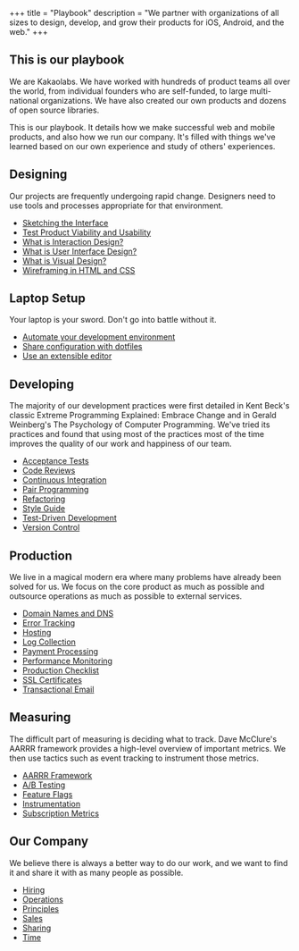 +++
title = "Playbook"
description = "We partner with organizations of all sizes to design, develop, and grow their products for iOS, Android, and the web."
+++

## This is our playbook

We are Kakaolabs. We have worked with hundreds of product teams all over the world, from individual founders who are self-funded, to large multi-national organizations. We have also created our own products and dozens of open source libraries.

This is our playbook. It details how we make successful web and mobile products, and also how we run our company. It's filled with things we've learned based on our own experience and study of others' experiences.

## Designing

Our projects are frequently undergoing rapid change. Designers need to use tools and processes appropriate for that environment.

+ [Sketching the Interface](/playbook/design/sketching-the-interface)
+ [Test Product Viability and Usability](/playbook/design/test-product)
+ [What is Interaction Design?](/playbook/design/what-is-interaction-design)
+ [What is User Interface Design?](/playbook/design/what-is-user-interface-design)
+ [What is Visual Design?](/playbook/design/what-is-visual-design)
+ [Wireframing in HTML and CSS](/playbook/design/wireframing-in-html-and-css)

## Laptop Setup

Your laptop is your sword. Don't go into battle without it.

+ [Automate your development environment](/playbook/laptop/automate-your-development-environment)
+ [Share configuration with dotfiles](/playbook/laptop/share-configuration-with-dotfiles)
+ [Use an extensible editor](/playbook/laptop/use-an-extensible-editor)

## Developing

The majority of our development practices were first detailed in Kent Beck's classic Extreme Programming Explained: Embrace Change and in Gerald Weinberg's The Psychology of Computer Programming. We've tried its practices and found that using most of the practices most of the time improves the quality of our work and happiness of our team.

+ [Acceptance Tests](/playbook/developing/acceptance-tests)
+ [Code Reviews](/playbook/developing/code-reviews)
+ [Continuous Integration](/playbook/developing/continuous-integration)
+ [Pair Programming](/playbook/developing/pair-programming)
+ [Refactoring](/playbook/developing/refactoring)
+ [Style Guide](/playbook/developing/style-guide)
+ [Test-Driven Development](/playbook/developing/test-driven-development)
+ [Version Control](/playbook/developing/version-control)

## Production
We live in a magical modern era where many problems have already been solved for us. We focus on the core product as much as possible and outsource operations as much as possible to external services.

+ [Domain Names and DNS](/playbook/production/domain-names-and-dns)
+ [Error Tracking](/playbook/production/error-tracking)
+ [Hosting](/playbook/production/hosting)
+ [Log Collection](/playbook/production/log-collection)
+ [Payment Processing](/playbook/production/payment-processing)
+ [Performance Monitoring](/playbook/production/performance-monitoring)
+ [Production Checklist](/playbook/production/production-checklist)
+ [SSL Certificates](/playbook/production/ssl-certificates)
+ [Transactional Email](/playbook/production/transactional-email)

## Measuring

The difficult part of measuring is deciding what to track. Dave McClure's AARRR framework provides a high-level overview of important metrics. We then use tactics such as event tracking to instrument those metrics.

+ [AARRR Framework](/playbook/measuring/aarrr)
+ [A/B Testing](/playbook/measuring/ab-testing)
+ [Feature Flags](/playbook/measuring/feature-flags)
+ [Instrumentation](/playbook/measuring/instrumentation)
+ [Subscription Metrics](/playbook/measuring/subscription-metrics)

## Our Company

We believe there is always a better way to do our work, and we want to find it and share it with as many people as possible.

+ [Hiring](/playbook/company/hiring)
+ [Operations](/playbook/company/operation)
+ [Principles](/playbook/company/principles)
+ [Sales](/playbook/company/sales)
+ [Sharing](/playbook/company/sharing)
+ [Time](/playbook/company/time)
